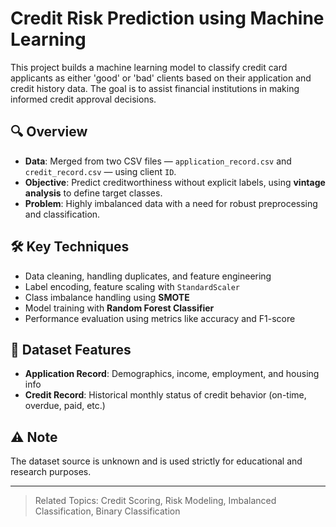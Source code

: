 # Credit Risk Prediction using Machine Learning

This project builds a machine learning model to classify credit card applicants as either 'good' or 'bad' clients based on their application and credit history data. The goal is to assist financial institutions in making informed credit approval decisions.

## 🔍 Overview

- **Data**: Merged from two CSV files — `application_record.csv` and `credit_record.csv` — using client `ID`.
- **Objective**: Predict creditworthiness without explicit labels, using **vintage analysis** to define target classes.
- **Problem**: Highly imbalanced data with a need for robust preprocessing and classification.

## 🛠️ Key Techniques

- Data cleaning, handling duplicates, and feature engineering
- Label encoding, feature scaling with `StandardScaler`
- Class imbalance handling using **SMOTE**
- Model training with **Random Forest Classifier**
- Performance evaluation using metrics like accuracy and F1-score

## 📁 Dataset Features

- **Application Record**: Demographics, income, employment, and housing info
- **Credit Record**: Historical monthly status of credit behavior (on-time, overdue, paid, etc.)

## ⚠️ Note

The dataset source is unknown and is used strictly for educational and research purposes.

---

> Related Topics: Credit Scoring, Risk Modeling, Imbalanced Classification, Binary Classification
